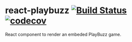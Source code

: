 # react-playbuzz [![Build Status](https://travis-ci.org/arturfelipe/react-playbuzz.svg?branch=master)](https://travis-ci.org/arturfelipe/react-playbuzz) [![codecov](https://codecov.io/gh/arturfelipe/react-playbuzz/branch/master/graph/badge.svg)](https://codecov.io/gh/arturfelipe/react-playbuzz)

React component to render an embeded PlayBuzz game.
